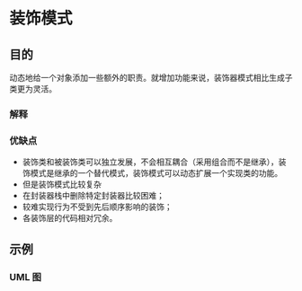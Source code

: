 # 装饰模式


## 目的

动态地给一个对象添加一些额外的职责。就增加功能来说，装饰器模式相比生成子类更为灵活。

### 解释

### 优缺点
- 装饰类和被装饰类可以独立发展，不会相互耦合（采用组合而不是继承），装饰模式是继承的一个替代模式，装饰模式可以动态扩展一个实现类的功能。
- 但是装饰模式比较复杂
- 在封装器栈中删除特定封装器比较困难；
- 较难实现行为不受到先后顺序影响的装饰；
- 各装饰层的代码相对冗余。

## 示例


### UML 图